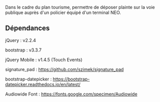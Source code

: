 Dans le cadre du plan tourisme, permettre de déposer plainte sur la voie publique auprès d'un policier équipé d'un terminal NEO.

## Dépendances

jQuery : v2.2.4

bootstrap : v3.3.7

jQuery Mobile : v1.4.5 (Touch Events)

signature_pad : https://github.com/szimek/signature_pad

bootstrap-datepicker : https://bootstrap-datepicker.readthedocs.io/en/latest/

Audiowide Font : https://fonts.google.com/specimen/Audiowide
